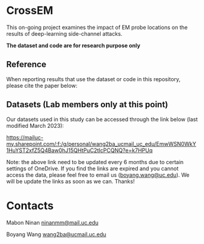 # CrossEM

This on-going project examines the impact of EM probe locations on the results of deep-learning side-channel attacks. 

**The dataset and code are for research purpose only**

## Reference
When reporting results that use the dataset or code in this repository, please cite the paper below:

## Datasets (**Lab members only at this point**) 

Our datasets used in this study can be accessed through the link below (last modified March 2023):

https://mailuc-my.sharepoint.com/:f:/g/personal/wang2ba_ucmail_uc_edu/EmwWSN0WkY1HuYST2xfZ5Q4Baw0hJ15QHtPuC2tIcPCQNQ?e=k7HPUq

Note: the above link need to be updated every 6 months due to certain settings of OneDrive. If you find the links are expired and you cannot access the data, please feel free to email us (boyang.wang@uc.edu). We will be update the links as soon as we can. Thanks!

# Contacts
Mabon Ninan ninanmm@mail.uc.edu

Boyang Wang wang2ba@ucmail.uc.edu
